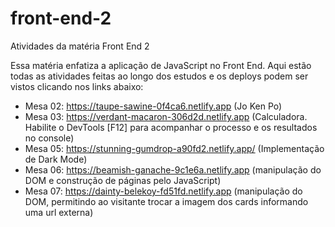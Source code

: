 # front-end-2

Atividades da matéria Front End 2

Essa matéria enfatiza a aplicação de JavaScript no Front End. Aqui estão todas as atividades feitas ao longo dos estudos e os deploys podem ser vistos clicando nos links abaixo:

- Mesa 02: https://taupe-sawine-0f4ca6.netlify.app (Jo Ken Po)
- Mesa 03: https://verdant-macaron-306d2d.netlify.app (Calculadora. Habilite o DevTools [F12] para acompanhar o processo e os resultados no console)
- Mesa 05: https://stunning-gumdrop-a90fd2.netlify.app/ (Implementação de Dark Mode)
- Mesa 06: https://beamish-ganache-9c1e6a.netlify.app (manipulação do DOM e construção de páginas pelo JavaScript)
- Mesa 07: https://dainty-belekoy-fd51fd.netlify.app (manipulação do DOM, permitindo ao visitante trocar a imagem dos cards informando uma url externa)
